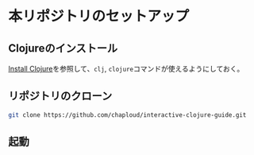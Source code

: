 # 本リポジトリのセットアップ

## Clojureのインストール

[Install Clojure](https://clojure.org/guides/install_clojure)を参照して、`clj`, `clojure`コマンドが使えるようにしておく。

## リポジトリのクローン

```sh
git clone https://github.com/chaploud/interactive-clojure-guide.git
```

## 起動
